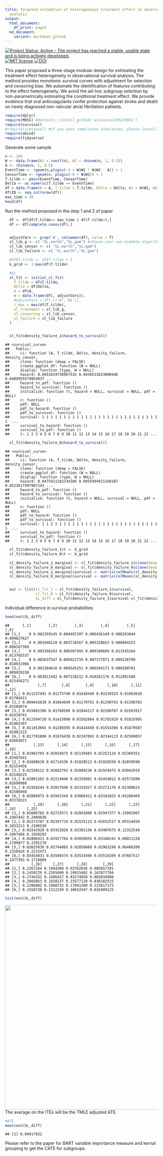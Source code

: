 ```yaml
---
title: Targeted estimation of heterogeneous treatment effect in observational survival
  analysis
output:
  html_document:
    df_print: paged
  md_document:
    variant: markdown_github
---
```

[![Project Status: Active – The project has reached a stable, usable
state and is being actively
developed.](http://www.repostatus.org/badges/latest/active.svg)](http://www.repostatus.org/#active)
[![MIT
license](http://img.shields.io/badge/license-MIT-brightgreen.svg)](http://opensource.org/licenses/MIT)
[![DOI](https://zenodo.org/badge/DOI/10.1016/j.jbi.2020.103474.svg)](https://doi.org/10.1016/j.jbi.2020.103474)


This paper proposed a three-stage modular design for estimating the treatment effect heterogeneity in observational survival analysis. The method provides monotonic survival curves with adjustment for selection and censoring bias. We automate the identification of features contributing to the effect heterogeneity. We avoid the ad-hoc subgroup selection by non-parametrically estimating the conditional treatment effect. We provide evidence that oral anticoagulants confer protection against stroke and death on newly diagnosed non-valvular atrial fibrillation patients.



```r
require(dplyr)
require(MOSS) #devtools::install_github('wilsoncai1992/MOSS')
require(survival)
#require(simcausal) #if you want complicate simulation, please install from local directory install.packages("~/simcausal_0.5.5.tar", repos = NULL)
require(abind)
require(tidyverse)
```

Generate some sample 


```r
n <- 100
W <- data.frame(W1 = runif(n), W2 = rbinom(n, 1, 0.5))
A <- rbinom(n, 1, 0.5)
EventTime <- rgeom(n,plogis(-4 + W$W1 * W$W2 - A)) + 1
CensorTime <- rgeom(n, plogis(-6 + W$W1)) + 1
T.tilde <- pmin(EventTime, CensorTime)
Delta <- as.numeric(T.tilde == EventTime)
df = data.frame(A = A, T.tilde = T.tilde, Delta = Delta, W1 = W$W1, W2=W$W2)
df$ID <- seq.int(nrow(df))
max_time = 30
head(df)
```

<div data-pagedtable="false">
  <script data-pagedtable-source type="application/json">
{"columns":[{"label":[""],"name":["_rn_"],"type":[""],"align":["left"]},{"label":["A"],"name":[1],"type":["int"],"align":["right"]},{"label":["T.tilde"],"name":[2],"type":["dbl"],"align":["right"]},{"label":["Delta"],"name":[3],"type":["dbl"],"align":["right"]},{"label":["W1"],"name":[4],"type":["dbl"],"align":["right"]},{"label":["W2"],"name":[5],"type":["int"],"align":["right"]},{"label":["ID"],"name":[6],"type":["int"],"align":["right"]}],"data":[{"1":"1","2":"70","3":"1","4":"0.9409179","5":"0","6":"1","_rn_":"1"},{"1":"0","2":"22","3":"1","4":"0.2297090","5":"1","6":"2","_rn_":"2"},{"1":"0","2":"123","3":"0","4":"0.7850615","5":"0","6":"3","_rn_":"3"},{"1":"0","2":"20","3":"1","4":"0.9759315","5":"1","6":"4","_rn_":"4"},{"1":"0","2":"219","3":"1","4":"0.2648601","5":"0","6":"5","_rn_":"5"},{"1":"0","2":"7","3":"1","4":"0.3117311","5":"0","6":"6","_rn_":"6"}],"options":{"columns":{"min":{},"max":[10]},"rows":{"min":[10],"max":[10]},"pages":{}}}
  </script>
</div>

Run the method proposed in the step 1 and 2 of paper 


```r
  df <- df[df$T.tilde<= max_time & df$T.tilde>0,]
  df <- df[complete.cases(df),]


  adjustVars <- grep('W', colnames(df), value = T)
  sl_lib_g <- c( "SL.earth","SL.gam") #choose your own esemble algorithm here 
  sl_lib_censor <- c( "SL.earth","SL.gam")
  sl_lib_failure <- c( "SL.earth","SL.gam")

  #df$T.tilde <- df$T.tilde + 1
  k_grid <- 1:max(df$T.tilde)

  #SL
  sl_fit <- initial_sl_fit(
    T_tilde = df$T.tilde,
    Delta = df$Delta,
    A = df$A,
    W = data.frame(df[, adjustVars]),
    #adjustVars = df[,c('W','W1')],
    t_max = max(df$T.tilde),
    sl_treatment = sl_lib_g,
    sl_censoring = sl_lib_censor,
    sl_failure = sl_lib_failure
  )


  sl_fit$density_failure_1$hazard_to_survival()
```

```
## <survival_curve>
##   Public:
##     ci: function (A, T_tilde, Delta, density_failure, density_censor, 
##     clone: function (deep = FALSE) 
##     create_ggplot_df: function (W = NULL) 
##     display: function (type, W = NULL) 
##     hazard: 0.0451819736967532 0.0436533823808446 0.0489955579854037 ...
##     hazard_to_pdf: function () 
##     hazard_to_survival: function () 
##     initialize: function (t, hazard = NULL, survival = NULL, pdf = NULL) 
##     n: function () 
##     pdf: NULL
##     pdf_to_hazard: function () 
##     pdf_to_survival: function () 
##     survival: 1 1 1 1 1 1 1 1 1 1 1 1 1 1 1 1 1 1 1 1 1 1 1 1 1 1 1 1  ...
##     survival_to_hazard: function () 
##     survival_to_pdf: function () 
##     t: 1 2 3 4 5 6 7 8 9 10 11 12 13 14 15 16 17 18 19 20 21 22 ...
```

```r
  sl_fit$density_failure_0$hazard_to_survival()
```

```
## <survival_curve>
##   Public:
##     ci: function (A, T_tilde, Delta, density_failure, density_censor, 
##     clone: function (deep = FALSE) 
##     create_ggplot_df: function (W = NULL) 
##     display: function (type, W = NULL) 
##     hazard: 0.0475411182334166 0.0455994921160187 0.0523617507987143 ...
##     hazard_to_pdf: function () 
##     hazard_to_survival: function () 
##     initialize: function (t, hazard = NULL, survival = NULL, pdf = NULL) 
##     n: function () 
##     pdf: NULL
##     pdf_to_hazard: function () 
##     pdf_to_survival: function () 
##     survival: 1 1 1 1 1 1 1 1 1 1 1 1 1 1 1 1 1 1 1 1 1 1 1 1 1 1 1 1  ...
##     survival_to_hazard: function () 
##     survival_to_pdf: function () 
##     t: 1 2 3 4 5 6 7 8 9 10 11 12 13 14 15 16 17 18 19 20 21 22 ...
```

```r
  sl_fit$density_failure_1$t <- k_grid
  sl_fit$density_failure_0$t <- k_grid

  sl_density_failure_1_marginal <- sl_fit$density_failure_1$clone(deep = TRUE)
  sl_density_failure_0_marginal <- sl_fit$density_failure_0$clone(deep = TRUE)
  sl_density_failure_1_marginal$survival <- matrix(colMeans(sl_density_failure_1_marginal$survival), nrow = 1)
  sl_density_failure_0_marginal$survival <- matrix(colMeans(sl_density_failure_0_marginal$survival), nrow = 1)


  out <- list(sl_fit_1 = sl_fit$density_failure_1$survival,
              sl_fit_0 = sl_fit$density_failure_0$survival,
              SL_diff = sl_fit$density_failure_1$survival-sl_fit$density_failure_0$survival)
```

Individual difference in survival probabilities


```r
head(out$SL_diff)
```

```
##      [,1]        [,2]        [,3]        [,4]        [,5]        [,6]
## [1,]    0 0.002359145 0.004497207 0.006436149 0.008203044 0.009827627
## [2,]    0 0.001946110 0.003716567 0.005328653 0.006804153 0.008167389
## [3,]    0 0.003366193 0.006387993 0.009100609 0.011545264 0.013765537
## [4,]    0 0.002637547 0.005021719 0.007177871 0.009136799 0.010931966
## [5,]    0 0.002384616 0.004545251 0.006504171 0.008288781 0.009929158
## [6,]    0 0.003811482 0.007218212 0.010262176 0.012991508 0.015456271
##             [,7]       [,8]       [,9]      [,10]      [,11]      [,12]
## [1,] 0.011337991 0.01275748 0.01410449 0.01539323 0.01663610 0.01784411
## [2,] 0.009441638 0.01064649 0.01179761 0.01290743 0.01398703 0.01504674
## [3,] 0.015801386 0.01768509 0.01944117 0.02108767 0.02263917 0.02410741
## [4,] 0.012594720 0.01415090 0.01562064 0.01701929 0.01835995 0.01965397
## [5,] 0.011453691 0.01288595 0.01424450 0.01554366 0.01679587 0.01801222
## [6,] 0.017701800 0.01976430 0.02167093 0.02344123 0.02509057 0.02663071
##           [,13]      [,14]      [,15]      [,16]      [,17]      [,18]
## [1,] 0.01902703 0.02019475 0.02135683 0.02252124 0.02369351 0.02487641
## [2,] 0.01609610 0.01714536 0.01820513 0.01928558 0.02039590 0.02154456
## [3,] 0.02550122 0.02682793 0.02809236 0.02929475 0.03042919 0.03148225
## [4,] 0.02091102 0.02214046 0.02335081 0.02454812 0.02573500 0.02690988
## [5,] 0.01920244 0.02037640 0.02154357 0.02271176 0.02388624 0.02506940
## [6,] 0.02806973 0.02941344 0.03066411 0.03181823 0.03286469 0.03378321
##           [,19]      [,20]      [,21]      [,22]      [,23]     [,24]     [,25]
## [1,] 0.02606765 0.02725571 0.02841098 0.02947377 0.15092907 0.2407442 0.2460838
## [2,] 0.02273787 0.02397710 0.02525113 0.02652517 0.05514450 0.1033213 0.2346520
## [3,] 0.03242920 0.03322828 0.03381156 0.03407675 0.12312549 0.1967486 0.1958203
## [4,] 0.02806421 0.02917764 0.03020855 0.03108242 0.08011228 0.1709877 0.2191278
## [5,] 0.02625838 0.02744085 0.02858609 0.02963296 0.06488300 0.1318424 0.2215471
## [6,] 0.03454033 0.03508374 0.03533446 0.03518209 0.07687517 0.1477393 0.1716609
##          [,26]     [,27]      [,28]       [,29]
## [1,] 0.2267264 0.1994208 0.03762036 0.005657391
## [2,] 0.2459229 0.2265690 0.19915492 0.167877704
## [3,] 0.1744332 0.1486427 0.03174058 0.003834908
## [4,] 0.2083863 0.1838137 0.15577120 0.036182515
## [5,] 0.2206802 0.1980732 0.17041200 0.123817172
## [6,] 0.1550720 0.1312250 0.10652947 0.016409125
```

```r
hist(out$SL_diff)
```

<img src="README_files/figure-html/unnamed-chunk-4-1.png" width="672" />
The average on the ITEs will be the TMLE adjusted ATE. 

```r
#ATE
mean(out$SL_diff)
```

```
## [1] 0.04917922
```

Please refer to the paper for BART variable importance measure and kernal grouping to get the CATE for subgroups.  




